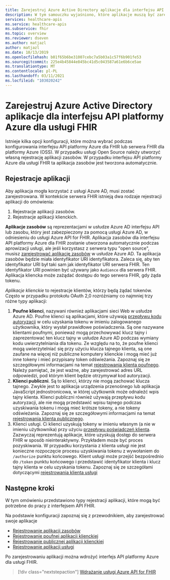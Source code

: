 ```yaml
---
title: Zarejestruj Azure Active Directory aplikacje dla interfejsu API platformy Azure dla usługi FHIR
description: W tym samouczku wyjaśniono, które aplikacje muszą być zarejestrowane dla interfejsu API platformy Azure dla FHIR i serwera FHIR dla platformy Azure.
services: healthcare-apis
ms.service: healthcare-apis
ms.subservice: fhir
ms.topic: overview
ms.reviewer: dseven
ms.author: matjazl
author: matjazl
ms.date: 10/13/2019
ms.openlocfilehash: b01f65b6be31007cebc7a5b03a1c57f6b901fe53
ms.sourcegitcommit: 225e4b45844e845bc41d5c043587a61e6b6ce5ae
ms.translationtype: MT
ms.contentlocale: pl-PL
ms.lasthandoff: 03/11/2021
ms.locfileid: "103020242"
---
```

# <a name="register-the-azure-active-directory-apps-for-azure-api-for-fhir"></a>Zarejestruj Azure Active Directory aplikacje dla interfejsu API platformy Azure dla usługi FHIR

Istnieje kilka opcji konfiguracji, które można wybrać podczas konfigurowania interfejsu API platformy Azure dla FHIR lub serwera FHIR dla platformy Azure (OSS). W przypadku usługi Open Source należy utworzyć własną rejestrację aplikacji zasobów. W przypadku interfejsu API platformy Azure dla usługi FHIR ta aplikacja zasobów jest tworzona automatycznie.

## <a name="application-registrations"></a>Rejestracje aplikacji

Aby aplikacja mogła korzystać z usługi Azure AD, musi zostać zarejestrowana. W kontekście serwera FHIR istnieją dwa rodzaje rejestracji aplikacji do omówienia:

1. Rejestracje aplikacji zasobów.
1. Rejestracje aplikacji klienckich.

**Aplikacje zasobów** są reprezentacjami w usłudze Azure AD interfejsu API lub zasobu, który jest zabezpieczony za pomocą usługi Azure AD, w odniesieniu do usługi Azure API for FHIR. Aplikacja zasobów dla interfejsu API platformy Azure dla FHIR zostanie utworzona automatycznie podczas aprowizacji usługi, ale jeśli korzystasz z serwera typu "open source", musisz [zarejestrować aplikację zasobów](register-resource-azure-ad-client-app.md) w usłudze Azure AD. Ta aplikacja zasobów będzie miała identyfikator URI identyfikatora. Zaleca się, aby ten identyfikator URI był taki sam jak identyfikator URI serwera FHIR. Ten identyfikator URI powinien być używany jako `Audience` dla serwera FHIR. Aplikacja kliencka może zażądać dostępu do tego serwera FHIR, gdy żąda tokenu.

*Aplikacje klienckie* to rejestracje klientów, którzy będą żądać tokenów. Często w przypadku protokołu OAuth 2,0 rozróżniamy co najmniej trzy różne typy aplikacji:

1. **Poufne klienci**, nazywani również aplikacjami sieci Web w usłudze Azure AD. Poufne klienci są aplikacjami, które używają [przepływu kodu autoryzacji](../../active-directory/azuread-dev/v1-protocols-oauth-code.md) w celu uzyskania tokenu w imieniu zalogowanego użytkownika, który wysłał prawidłowe poświadczenia. Są one nazywane klientami poufnymi, ponieważ mogą przechowywać klucz tajny i zaprezentować ten klucz tajny w usłudze Azure AD podczas wymiany kodu uwierzytelniania dla tokenu. Ze względu na to, że poufne klienci mogą uwierzytelniać się przy użyciu klucza tajnego klienta, są one zaufane na więcej niż publiczne komputery klienckie i mogą mieć już inne tokeny i mieć przypisany token odświeżania. Zapoznaj się ze szczegółowymi informacjami na temat [rejestrowania klienta poufnego](register-confidential-azure-ad-client-app.md). Należy pamiętać, że jest ważne, aby zarejestrować adres URL odpowiedzi, pod którym klient będzie otrzymywał kod autoryzacji.
1. **Klienci publiczni**. Są to klienci, którzy nie mogą zachować klucza tajnego. Zwykle jest to aplikacja urządzenia przenośnego lub aplikacja JavaScript jednostronicowa, w której użytkownik może odnaleźć wpis tajny klienta. Klienci publiczni również używają przepływu kodu autoryzacji, ale nie mogą przedstawić wpisu tajnego podczas uzyskiwania tokenu i mogą mieć krótsze tokeny, a nie tokeny odświeżania. Zapoznaj się ze szczegółowymi informacjami na temat [rejestrowania klienta publicznego](register-public-azure-ad-client-app.md).
1. Klienci usługi. Ci klienci uzyskują tokeny w imieniu własnym (a nie w imieniu użytkownika) przy użyciu [przepływu poświadczeń klienta](../../active-directory/azuread-dev/v1-oauth2-client-creds-grant-flow.md). Zazwyczaj reprezentują aplikacje, które uzyskują dostęp do serwera FHIR w sposób nieinteraktywny. Przykładem może być proces pozyskiwania. W przypadku korzystania z klienta usługi nie jest konieczne rozpoczęcie procesu uzyskiwania tokenu z wywołaniem do `/authorize` punktu końcowego. Klient usługi może przejść bezpośrednio do `/token` punktu końcowego i przedstawić identyfikator klienta i klucz tajny klienta w celu uzyskania tokenu. Zapoznaj się ze szczegółami dotyczącymi [rejestrowania klienta usługi](register-service-azure-ad-client-app.md)

## <a name="next-steps"></a>Następne kroki

W tym omówieniu przedstawiono typy rejestracji aplikacji, które mogą być potrzebne do pracy z interfejsem API FHIR.

Na podstawie konfiguracji zapoznaj się z przewodnikiem, aby zarejestrować swoje aplikacje

* [Rejestrowanie aplikacji zasobów](register-resource-azure-ad-client-app.md)
* [Rejestrowanie poufnej aplikacji klienckiej](register-confidential-azure-ad-client-app.md)
* [Rejestrowanie publicznej aplikacji klienckiej](register-public-azure-ad-client-app.md)
* [Rejestrowanie aplikacji usługi](register-service-azure-ad-client-app.md)

Po zarejestrowaniu aplikacji można wdrożyć interfejs API platformy Azure dla usługi FHIR.

>[!div class="nextstepaction"]
>[Wdrażanie usługi Azure API for FHIR](fhir-paas-powershell-quickstart.md)